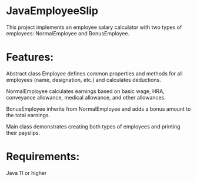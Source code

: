 # JavaEmployeeSlip
This project implements an employee salary calculator with two types of employees: NormalEmployee and BonusEmployee.

# Features:

Abstract class Employee defines common properties and methods for all employees (name, designation, etc.) and calculates deductions.

NormalEmployee calculates earnings based on basic wage, HRA, conveyance allowance, medical allowance, and other allowances.

BonusEmployee inherits from NormalEmployee and adds a bonus amount to the total earnings.

Main class demonstrates creating both types of employees and printing their payslips.

# Requirements:

Java 11 or higher
